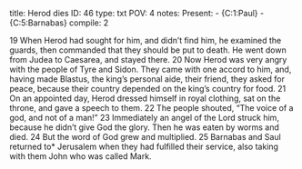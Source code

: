 title:          Herod dies
ID:             46
type:           txt
POV:            4
notes:          Present:
                - {C:1:Paul}
                - {C:5:Barnabas}
compile:        2


19 When Herod had sought for him, and didn’t find him, he examined the guards, then commanded that they should be put to death. He went down from Judea to Caesarea, and stayed there. 20 Now Herod was very angry with the people of Tyre and Sidon. They came with one accord to him, and, having made Blastus, the king’s personal aide, their friend, they asked for peace, because their country depended on the king’s country for food. 21 On an appointed day, Herod dressed himself in royal clothing, sat on the throne, and gave a speech to them. 22 The people shouted, “The voice of a god, and not of a man!” 23 Immediately an angel of the Lord struck him, because he didn’t give God the glory. Then he was eaten by worms and died.
24 But the word of God grew and multiplied. 25 Barnabas and Saul returned to* Jerusalem when they had fulfilled their service, also taking with them John who was called Mark. 